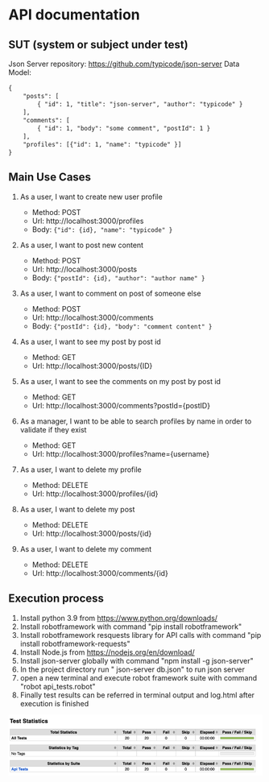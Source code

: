 # API documentation

## SUT (system or subject under test)
Json Server repository: https://github.com/typicode/json-server
Data Model:

```
{
    "posts": [
        { "id": 1, "title": "json-server", "author": "typicode" }
    ],
    "comments": [
        { "id": 1, "body": "some comment", "postId": 1 }
    ],
    "profiles": [{"id": 1, "name": "typicode" }]
}
```

## Main Use Cases
1. As a user, I want to create new user profile
    - Method: POST 
    - Url: http://localhost:3000/profiles
    - Body: 
        ```{"id": {id}, "name": "typicode" }```

2. As a user, I want to post new content
    - Method: POST 
    - Url: http://localhost:3000/posts
    - Body: 
        ```{"postId": {id}, "author": "author name" }```
3. As a user, I want to comment on post of someone else
   - Method: POST 
   - Url: http://localhost:3000/comments
   - Body: 
       ```{"postId": {id}, "body": "comment content" }```
4. As a user, I want to see my post by post id
   - Method: GET
   - Url: http://localhost:3000/posts/{ID}

5. As a user, I want to see the comments on my post by post id
   - Method: GET
   - Url: http://localhost:3000/comments?postId={postID}

6. As a manager, I want to be able to search profiles by name in order to validate if they exist
   - Method: GET
   - Url: http://localhost:3000/profiles?name={username}

7. As a user, I want to delete my profile
    - Method: DELETE 
    - Url: http://localhost:3000/profiles/{id}

8. As a user, I want to delete my post
    - Method: DELETE 
    - Url: http://localhost:3000/posts/{id}

9. As a user, I want to delete my comment
    - Method: DELETE 
    - Url: http://localhost:3000/comments/{id}

## Execution process
1. Install python 3.9 from https://www.python.org/downloads/
2. Install robotframework with command "pip install robotframework"
3. Install robotframework resquests library for API calls with command "pip install robotframework-requests"
4. Install Node.js from https://nodejs.org/en/download/
5. Install json-server globally with command "npm install -g json-server"
6. In the project directory run " json-server db.json" to run json server
7. open a new terminal and execute robot framework suite with command "robot api_tests.robot"
8. Finally test results can be referred in terminal output and log.html after execution is finished

![img.png](img.png)
